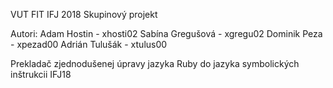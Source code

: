 VUT FIT
IFJ 2018
Skupinový projekt

Autori:
Adam Hostin - xhosti02
Sabína Gregušová - xgregu02
Dominik Peza - xpezad00
Adrián Tulušák - xtulus00

Prekladač zjednodušenej úpravy jazyka Ruby do jazyka symbolických inštrukcii IFJ18
